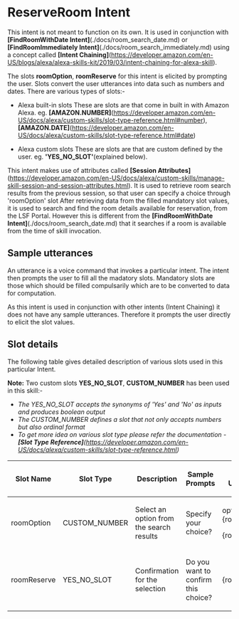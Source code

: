 # ReserveRoom Intent

This intent is not meant to function on its own. It is used in conjunction with **[FindRoomWithDate Intent]**(./docs/room_search_date.md) or **[FindRoomImmediately Intent]**(./docs/room_search_immediately.md) using a concept called **[Intent Chaining]**(https://developer.amazon.com/en-US/blogs/alexa/alexa-skills-kit/2019/03/intent-chaining-for-alexa-skill). 

The slots **roomOption**, **roomReserve** for this intent is elicited by prompting the user. Slots convert the user utterances into data such as numbers and dates. There are various types of slots:-

* Alexa built-in slots
These are slots are that come in built in with Amazon Alexa. eg. **[AMAZON.NUMBER]**(https://developer.amazon.com/en-US/docs/alexa/custom-skills/slot-type-reference.html#number), **[AMAZON.DATE]**(https://developer.amazon.com/en-US/docs/alexa/custom-skills/slot-type-reference.html#date)

* Alexa custom slots
These are slots are that are custom defined by the user. eg. **'YES_NO_SLOT'**(explained below).

This intent makes use of attributes called **[Session Attributes]**(https://developer.amazon.com/en-US/docs/alexa/custom-skills/manage-skill-session-and-session-attributes.html). It is used to retrieve room search results from the previous session, so that user can specify a choice through 'roomOption' slot After retrieving data from the filled mandatory slot values, it is used to search and find the room details available for reservation, from the LSF Portal. However this is different from the **[FindRoomWithDate Intent]**(./docs/room_search_date.md) that it searches if a room is available from the time of skill invocation.

## Sample utterances
An utterance is a voice command that invokes a particular intent. The intent then prompts the user to fill all the madatory slots. Mandatory slots are those which should be filled compulsarily which are to be converted to data for computation. 

As this intent is used in conjunction with other intents (Intent Chaining) it does not have any sample utterances. Therefore it prompts the user directly to elicit the slot values.

## Slot details
The following table gives detailed description of various slots used in this particular Intent.

**Note:** Two custom slots **YES_NO_SLOT**, **CUSTOM_NUMBER** has been used in this skill:-
* *The YES_NO_SLOT accepts the synonyms of 'Yes' and 'No' as inputs and produces boolean output*
* *The CUSTOM_NUMBER defines a slot that not only accepts numbers but also ordinal format*
* *To get more idea on various slot type please refer the documentation - **[Slot Type Reference]**(https://developer.amazon.com/en-US/docs/alexa/custom-skills/slot-type-reference.html)*

<div class="table-wrap">
	<table class="wrapped confluenceTable tablesorter tablesorter-default stickyTableHeaders" role="grid">
		<colgroup><col><col><col><col></colgroup>
			<thead class="tableFloatingHeader">
				<tr role="row" class="tablesorter-headerRow">
					<th align="center" class="cTh tablesorter-header sortableHeader tablesorter-headerUnSorted" data-column="0" tabindex="0" scope="col" role="columnheader" aria-disabled="false" unselectable="on" aria-sort="none" aria-label="Name: No sort applied, activate to apply an ascending sort"><div class="tablesorter-header-inner"><p>Slot Name</p></div></th>
					<th align="center" class="cTh tablesorter-header sortableHeader tablesorter-headerUnSorted" data-column="1" tabindex="0" scope="col" role="columnheader" aria-disabled="false" unselectable="on" aria-sort="none" aria-label="Address: No sort applied, activate to apply an ascending sort"><div class="tablesorter-header-inner"><p>Slot Type</p></div></th>
					<th align="center" class="cTh tablesorter-header sortableHeader tablesorter-headerUnSorted" data-column="2" tabindex="0" scope="col" role="columnheader" aria-disabled="false" unselectable="on" aria-sort="none" aria-label="Input: No sort applied, activate to apply an ascending sort"><div class="tablesorter-header-inner"><p>Description</p></div></th>
					<th align="center" class="cTh tablesorter-header sortableHeader tablesorter-headerUnSorted" data-column="3" tabindex="0" scope="col" role="columnheader" aria-disabled="false" unselectable="on" aria-sort="none" aria-label="Output: No sort applied, activate to apply an ascending sort"><div class="tablesorter-header-inner"><p>Sample Prompts</p></div></th>
					<th align="center" class="cTh tablesorter-header sortableHeader tablesorter-headerUnSorted" data-column="3" tabindex="0" scope="col" role="columnheader" aria-disabled="false" unselectable="on" aria-sort="none" aria-label="Output: No sort applied, activate to apply an ascending sort"><div class="tablesorter-header-inner"><p>Sample Utterances</p></div></th>
				</tr>
			</thead>
			<tbody aria-live="polite" aria-relevant="all">
				<tr role="row">
					<td class="cTd"><p>roomOption</p></td>
					<td class="cTd"><p>CUSTOM_NUMBER</p>
					<td class="cTd"><p>Select an option from the search results</p>
					<td class="cTd"><p>Specify your choice?</p>
					<td class="cTd"><p>option {roomOption}</p>
									<p>{roomOption}</p></td>
				</tr>
				<tr role="row">
					<td class="cTd"><p>roomReserve</p></td>
					<td class="cTd"><p>YES_NO_SLOT</p></td>
					<td class="cTd"><p>Confirmation for the selection</p></td>
					<td class="cTd"><p>Do you want to confirm this choice?</p></td>
					<td class="cTd"><p>{roomReserve}</p></td>
				</tr>		
			</tbody>
		</table>
	</div>


